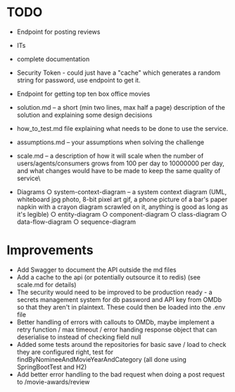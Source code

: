 #  TODO

- Endpoint for posting reviews 
- ITs
- complete documentation

- Security Token - could just have a "cache" which generates a random string for password, 
use endpoint to get it.

- Endpoint for getting top ten box office movies

- solution.md – a short (min two lines, max half a page) description of the solution and explaining some design decisions
- how_to_test.md file explaining what needs to be done to use the service.
- assumptions.md – your assumptions when solving the challenge
- scale.md – a description of how it will scale when the number of
users/agents/consumers grows from 100 per day to 10000000 per day, and what changes would have to be made to keep the same quality of service\
- Diagrams
   ○ system-context-diagram – a system context diagram (UML, whiteboard
   jpg photo, 8-bit pixel art gif, a phone picture of a bar's paper napkin with a
   crayon diagram scrawled on it, anything is good as long as it's legible)
   ○ entity-diagram
   ○ component-diagram
   ○ class-diagram
   ○ data-flow-diagram
   ○ sequence-diagram

# Improvements

- Add Swagger to document the API outside the md files
- Add a cache to the api (or potentially outsource it to redis) (see scale.md for details)
- The security would need to be improved to be production ready - a secrets management system for
db password and API key from OMDb so that they aren't in plaintext. These could then be loaded into
the .env file
- Better handling of errors with callouts to OMDb, maybe implement a retry function / max timeout 
/ error handing response object that can deserialise to instead of checking field null
- Added some tests around the repositories for basic save / load to check they are configured right,
test for findByNomineeAndMovieYearAndCategory (all done using SpringBootTest and H2)
- Add better error handling to the bad request when doing a post request to /movie-awards/review